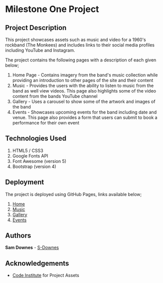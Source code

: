 # Milestone One Project

## Project Description

This project showcases assets such as music and video for a 1960's rockband (The Monkees)
and includes links to their social media profiles including YouTube and Instagram.

The project contains the following pages with a description of each given below;
1. Home Page - Contains imagery from the band's music collection while providing an introduction to other pages of the site and their content
2. Music - Provides the users with the ability to listen to music from the band as well view videos. This page also highlights some of the video content from the bands YouTube channel
3. Gallery - Uses a carousel to show some of the artwork and images of the band
4. Events - Showcases upcoming events for the band including date and venue. This page also provides a form that users can submit to book a performance for their own event

## Technologies Used

1. HTML5 / CSS3
2. Google Fonts API
3. Font Awesome (version 5)
4. Bootstrap (version 4)

## Deployment

The project is deployed using GitHub Pages, links available below;
1. [Home](https://s-downes.github.io/Milestone-Projects/milestone-one/index.html)
2. [Music](https://s-downes.github.io/Milestone-Projects/milestone-one/music.html)
3. [Gallery](https://s-downes.github.io/Milestone-Projects/milestone-one/gallery.html)
4. [Events](https://s-downes.github.io/Milestone-Projects/milestone-one/events.html)

## Authors

**Sam Downes** - [S-Downes](https://github.com/S-Downes)

## Acknowledgements

* [Code Institute](https://github.com/Code-Institute-Org/project-assets) for Project Assets